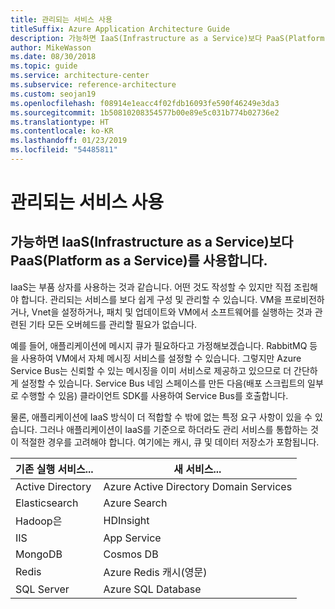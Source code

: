 ```yaml
---
title: 관리되는 서비스 사용
titleSuffix: Azure Application Architecture Guide
description: 가능하면 IaaS(Infrastructure as a Service)보다 PaaS(Platform as a Service)를 사용합니다.
author: MikeWasson
ms.date: 08/30/2018
ms.topic: guide
ms.service: architecture-center
ms.subservice: reference-architecture
ms.custom: seojan19
ms.openlocfilehash: f08914e1eacc4f02fdb16093fe590f46249e3da3
ms.sourcegitcommit: 1b50810208354577b00e89e5c031b774b02736e2
ms.translationtype: HT
ms.contentlocale: ko-KR
ms.lasthandoff: 01/23/2019
ms.locfileid: "54485811"
---
```

# <a name="use-managed-services"></a>관리되는 서비스 사용

## <a name="when-possible-use-platform-as-a-service-paas-rather-than-infrastructure-as-a-service-iaas"></a>가능하면 IaaS(Infrastructure as a Service)보다 PaaS(Platform as a Service)를 사용합니다.

IaaS는 부품 상자를 사용하는 것과 같습니다. 어떤 것도 작성할 수 있지만 직접 조립해야 합니다. 관리되는 서비스를 보다 쉽게 구성 및 관리할 수 있습니다. VM을 프로비전하거나, Vnet을 설정하거나, 패치 및 업데이트와 VM에서 소프트웨어를 실행하는 것과 관련된 기타 모든 오버헤드를 관리할 필요가 없습니다.

예를 들어, 애플리케이션에 메시지 큐가 필요하다고 가정해보겠습니다. RabbitMQ 등을 사용하여 VM에서 자체 메시징 서비스를 설정할 수 있습니다. 그렇지만 Azure Service Bus는 신뢰할 수 있는 메시징을 이미 서비스로 제공하고 있으므로 더 간단하게 설정할 수 있습니다. Service Bus 네임 스페이스를 만든 다음(배포 스크립트의 일부로 수행할 수 있음) 클라이언트 SDK를 사용하여 Service Bus를 호출합니다.

물론, 애플리케이션에 IaaS 방식이 더 적합할 수 밖에 없는 특정 요구 사항이 있을 수 있습니다. 그러나 애플리케이션이 IaaS를 기준으로 하더라도 관리 서비스를 통합하는 것이 적절한 경우를 고려해야 합니다. 여기에는 캐시, 큐 및 데이터 저장소가 포함됩니다.

| 기존 실행 서비스... | 새 서비스... |
|-----------------------|-------------|
| Active Directory | Azure Active Directory Domain Services |
| Elasticsearch | Azure Search |
| Hadoop은 | HDInsight |
| IIS | App Service |
| MongoDB | Cosmos DB |
| Redis | Azure Redis 캐시(영문) |
| SQL Server | Azure SQL Database |
